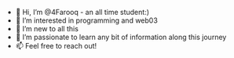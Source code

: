 - 👋 Hi, I’m @4Farooq - an all time student:)
- 👀 I’m interested in programming and web03
- 🌱 I’m new to all this
- 💞️ I’m passionate to learn any bit of information along this journey
- 📫 Feel free to reach out!

<!---
4Farooq/4Farooq is a ✨ special ✨ repository because its `README.md` (this file) appears on your GitHub profile.
You can click the Preview link to take a look at your changes.
--->
